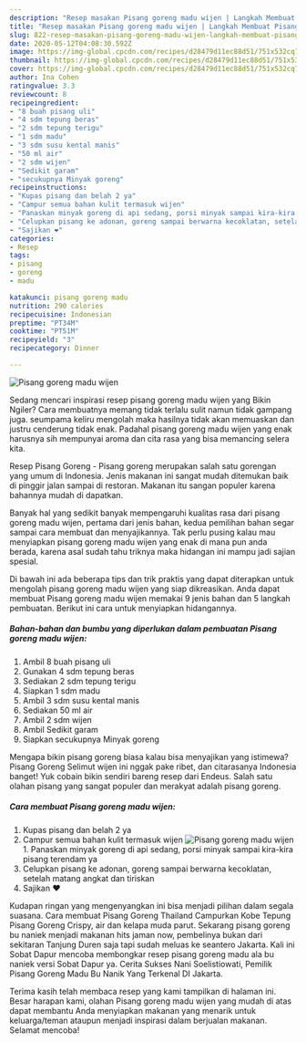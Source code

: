 ```yaml
---
description: "Resep masakan Pisang goreng madu wijen | Langkah Membuat Pisang goreng madu wijen Yang Bisa Manjain Lidah"
title: "Resep masakan Pisang goreng madu wijen | Langkah Membuat Pisang goreng madu wijen Yang Bisa Manjain Lidah"
slug: 822-resep-masakan-pisang-goreng-madu-wijen-langkah-membuat-pisang-goreng-madu-wijen-yang-bisa-manjain-lidah
date: 2020-05-12T04:08:30.592Z
image: https://img-global.cpcdn.com/recipes/d28479d11ec88d51/751x532cq70/pisang-goreng-madu-wijen-foto-resep-utama.jpg
thumbnail: https://img-global.cpcdn.com/recipes/d28479d11ec88d51/751x532cq70/pisang-goreng-madu-wijen-foto-resep-utama.jpg
cover: https://img-global.cpcdn.com/recipes/d28479d11ec88d51/751x532cq70/pisang-goreng-madu-wijen-foto-resep-utama.jpg
author: Ina Cohen
ratingvalue: 3.3
reviewcount: 8
recipeingredient:
- "8 buah pisang uli"
- "4 sdm tepung beras"
- "2 sdm tepung terigu"
- "1 sdm madu"
- "3 sdm susu kental manis"
- "50 ml air"
- "2 sdm wijen"
- "Sedikit garam"
- "secukupnya Minyak goreng"
recipeinstructions:
- "Kupas pisang dan belah 2 ya"
- "Campur semua bahan kulit termasuk wijen"
- "Panaskan minyak goreng di api sedang, porsi minyak sampai kira-kira pisang terendam ya"
- "Celupkan pisang ke adonan, goreng sampai berwarna kecoklatan, setelah matang angkat dan tiriskan"
- "Sajikan ❤️"
categories:
- Resep
tags:
- pisang
- goreng
- madu

katakunci: pisang goreng madu 
nutrition: 290 calories
recipecuisine: Indonesian
preptime: "PT34M"
cooktime: "PT51M"
recipeyield: "3"
recipecategory: Dinner

---
```



![Pisang goreng madu wijen](https://img-global.cpcdn.com/recipes/d28479d11ec88d51/751x532cq70/pisang-goreng-madu-wijen-foto-resep-utama.jpg)

Sedang mencari inspirasi resep pisang goreng madu wijen yang Bikin Ngiler? Cara membuatnya memang tidak terlalu sulit namun tidak gampang juga. seumpama keliru mengolah maka hasilnya tidak akan memuaskan dan justru cenderung tidak enak. Padahal pisang goreng madu wijen yang enak harusnya sih mempunyai aroma dan cita rasa yang bisa memancing selera kita.

Resep Pisang Goreng - Pisang goreng merupakan salah satu gorengan yang umum di Indonesia. Jenis makanan ini sangat mudah ditemukan baik di pinggir jalan sampai di restoran. Makanan itu sangan populer karena bahannya mudah di dapatkan.

Banyak hal yang sedikit banyak mempengaruhi kualitas rasa dari pisang goreng madu wijen, pertama dari jenis bahan, kedua pemilihan bahan segar sampai cara membuat dan menyajikannya. Tak perlu pusing kalau mau menyiapkan pisang goreng madu wijen yang enak di mana pun anda berada, karena asal sudah tahu triknya maka hidangan ini mampu jadi sajian spesial.


Di bawah ini ada beberapa tips dan trik praktis yang dapat diterapkan untuk mengolah pisang goreng madu wijen yang siap dikreasikan. Anda dapat membuat Pisang goreng madu wijen memakai 9 jenis bahan dan 5 langkah pembuatan. Berikut ini cara untuk menyiapkan hidangannya.

<!--inarticleads1-->

##### Bahan-bahan dan bumbu yang diperlukan dalam pembuatan Pisang goreng madu wijen:

1. Ambil 8 buah pisang uli
1. Gunakan 4 sdm tepung beras
1. Sediakan 2 sdm tepung terigu
1. Siapkan 1 sdm madu
1. Ambil 3 sdm susu kental manis
1. Sediakan 50 ml air
1. Ambil 2 sdm wijen
1. Ambil Sedikit garam
1. Siapkan secukupnya Minyak goreng


Mengapa bikin pisang goreng biasa kalau bisa menyajikan yang istimewa? Pisang Goreng Selimut wijen ini nggak pake ribet, dan citarasanya Indonesia banget! Yuk cobain bikin sendiri bareng resep dari Endeus. Salah satu olahan pisang yang sangat populer dan merakyat adalah pisang goreng. 

<!--inarticleads2-->

##### Cara membuat Pisang goreng madu wijen:

1. Kupas pisang dan belah 2 ya
1. Campur semua bahan kulit termasuk wijen
<img src="//assets-global.cpcdn.com/assets/icons/button_play-2c75c40dde080a61004c1f40b05d8f140eaff45d7e9e6481dc71c63d2e7c4909.png" alt="Pisang goreng madu wijen">1. Panaskan minyak goreng di api sedang, porsi minyak sampai kira-kira pisang terendam ya
1. Celupkan pisang ke adonan, goreng sampai berwarna kecoklatan, setelah matang angkat dan tiriskan
1. Sajikan ❤️


Kudapan ringan yang mengenyangkan ini bisa menjadi pilihan dalam segala suasana. Cara membuat Pisang Goreng Thailand Campurkan Kobe Tepung Pisang Goreng Crispy, air dan kelapa muda parut. Sekarang pisang goreng bu naniek menjadi makanan hits jaman now, pembelinya bukan dari sekitaran Tanjung Duren saja tapi sudah meluas ke seantero Jakarta. Kali ini Sobat Dapur mencoba membongkar resep pisang goreng madu ala bu naniek versi Sobat Dapur ya. Cerita Sukses Nani Soelistiowati, Pemilik Pisang Goreng Madu Bu Nanik Yang Terkenal DI Jakarta. 

Terima kasih telah membaca resep yang kami tampilkan di halaman ini. Besar harapan kami, olahan Pisang goreng madu wijen yang mudah di atas dapat membantu Anda menyiapkan makanan yang menarik untuk keluarga/teman ataupun menjadi inspirasi dalam berjualan makanan. Selamat mencoba!
